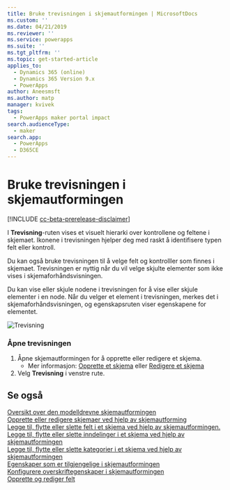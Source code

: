 ```yaml
---
title: Bruke trevisningen i skjemautformingen | MicrosoftDocs
ms.custom: ''
ms.date: 04/21/2019
ms.reviewer: ''
ms.service: powerapps
ms.suite: ''
ms.tgt_pltfrm: ''
ms.topic: get-started-article
applies_to:
  - Dynamics 365 (online)
  - Dynamics 365 Version 9.x
  - PowerApps
author: Aneesmsft
ms.author: matp
manager: kvivek
tags:
  - PowerApps maker portal impact
search.audienceType:
  - maker
search.app:
  - PowerApps
  - D365CE
---
```


# <a name="using-the-tree-view-in-the-form-designer"></a>Bruke trevisningen i skjemautformingen
[!INCLUDE [cc-beta-prerelease-disclaimer](../../includes/cc-beta-prerelease-disclaimer.md)]

I  **Trevisning**-ruten vises et visuelt hierarki over kontrollene og feltene i skjemaet. Ikonene i trevisningen hjelper deg med raskt å identifisere typen felt eller kontroll. 

Du kan også bruke trevisningen til å velge felt og kontrolller som finnes i skjemaet. Trevisningen er nyttig når du vil velge skjulte elementer som ikke vises i skjemaforhåndsvisningen. 

Du kan vise eller skjule nodene i trevisningen for å vise eller skjule elementer i en node. Når du velger et element i trevisningen, merkes det i skjemaforhåndsvisningen, og egenskapsruten viser egenskapene for elementet. 

   ![Trevisning](media/tree-view.png)

### <a name="open-the-tree-view"></a>Åpne trevisningen 
1. Åpne skjemautformingen for å opprette eller redigere et skjema. 
    - Mer informasjon: [Opprette et skjema](create-and-edit-forms.md#create-a-form) eller [Redigere et skjema](create-and-edit-forms.md#edit-a-form)
2. Velg **Trevisning** i venstre rute.

## <a name="see-also"></a>Se også
[Oversikt over den modelldrevne skjemautformingen](form-designer-overview.md)  
[Opprette eller redigere skjemaer ved hjelp av skjemautforming](create-and-edit-forms.md)  
[Legge til, flytte eller slette felt i et skjema ved hjelp av skjemautformingen.](add-move-or-delete-fields-on-form.md)  
[Legge til, flytte eller slette inndelinger i et skjema ved hjelp av skjemautformingen](add-move-or-delete-sections-on-form.md)  
[Legge til, flytte eller slette kategorier i et skjema ved hjelp av skjemautformingen](add-move-or-delete-tabs-on-form.md)  
[Egenskaper som er tilgjengelige i skjemautformingen](form-designer-properties.md)  
[Konfigurere overskriftegenskaper i skjemautformingen](form-designer-header-properties.md)   
[Opprette og rediger felt](../common-data-service/create-edit-field-portal.md)
